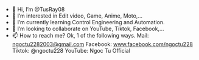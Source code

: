 - 👋 Hi, I’m @TusRay08
- 👀 I’m interested in Edit video, Game, Anime, Moto,...
- 🌱 I’m currently learning Control Engineering and Automation.
- 💞️ I’m looking to collaborate on YouTube, Tiktok, Facebook,...
- 📫 How to reach me? Ok, 1 of the following ways.
Mail: ngoctu2282003@gmail.com
Facebook: www.facebook.com/ngoctu228
Tiktok: @ngoctu228
YouTube: Ngoc Tu Official


<!---
TusRay08/TusRay08 is a ✨ special ✨ repository because its `README.md` (this file) appears on your GitHub profile.
You can click the Preview link to take a look at your changes.
--->
